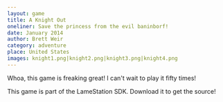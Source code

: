 ```yaml
---
layout: game
title: A Knight Out
oneliner: Save the princess from the evil baninborf!
date: January 2014
author: Brett Weir
category: adventure
place: United States
images: knight1.png|knight2.png|knight3.png|knight4.png
---
```


Whoa, this game is freaking great! I can't wait to play it fifty times!

This game is part of the LameStation SDK. Download it to get the source!
